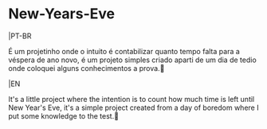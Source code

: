 # New-Years-Eve

|PT-BR

É um projetinho onde o intuito é contabilizar quanto tempo falta para a véspera de ano novo,
é um projeto simples criado aparti de um dia de tedio onde coloquei alguns conhecimentos a prova.🍕

|EN

It's a little project where the intention is to count how much time is left until New Year's Eve,
it's a simple project created from a day of boredom where I put some knowledge to the test.🍔
